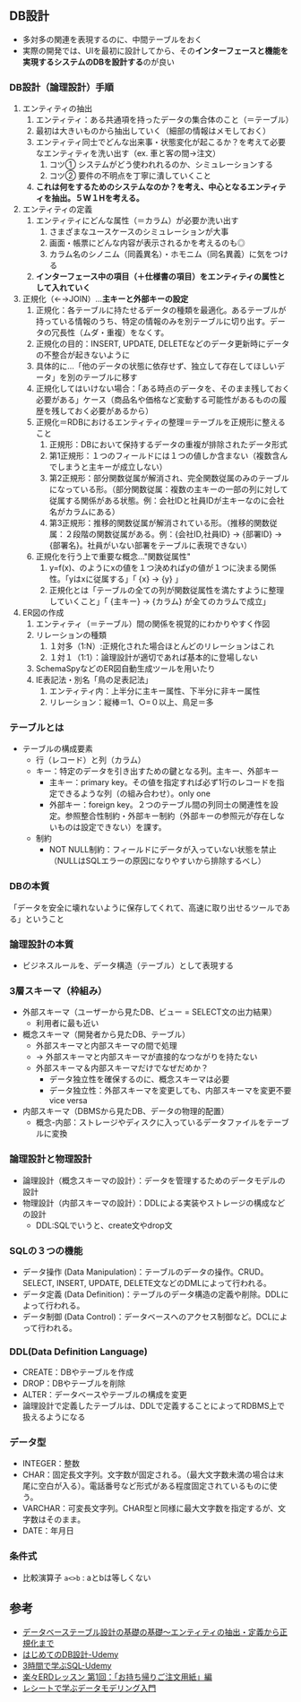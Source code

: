## DB設計
- 多対多の関連を表現するのに、中間テーブルをおく
- 実際の開発では、UIを最初に設計してから、その**インターフェースと機能を実現するシステムのDBを設計する**のが良い

### DB設計（論理設計）手順
1. エンティティの抽出
   1. エンティティ：ある共通項を持ったデータの集合体のこと（＝テーブル）
   2. 最初は大きいものから抽出していく（細部の情報はメモしておく）
   3. エンティティ同士でどんな出来事・状態変化が起こるか？を考えて必要なエンティティを洗い出す（ex. 車と客の間→注文）
      1. コツ① システムがどう使われれるのか、シミュレーションする
      2. コツ② 要件の不明点を丁寧に潰していくこと
   4. **これは何をするためのシステムなのか？を考え、中心となるエンティティを抽出。５W１Hを考える。**
2. エンティティの定義
   1. エンティティにどんな属性（＝カラム）が必要か洗い出す
      1. さまざまなユースケースのシミュレーションが大事
      2. 画面・帳票にどんな内容が表示されるかを考えるのも◎
      3. カラム名のシノニム（同義異名）・ホモニム（同名異義）に気をつける
   2. **インターフェース中の項目（＋仕様書の項目）をエンティティの属性として入れていく**
3. 正規化（←→JOIN）...**主キーと外部キーの設定**
   1. 正規化：各テーブルに持たせるデータの種類を最適化。あるテーブルが持っている情報のうち、特定の情報のみを別テーブルに切り出す。データの冗長性（ムダ・重複）をなくす。
   2. 正規化の目的：INSERT, UPDATE, DELETEなどのデータ更新時にデータの不整合が起きないように
   3. 具体的に…「他のデータの状態に依存せず、独立して存在してほしいデータ」を別のテーブルに移す
   4. 正規化してはいけない場合：「ある時点のデータを、そのまま残しておく必要がある」ケース（商品名や価格など変動する可能性があるものの履歴を残しておく必要があるから）
   5. 正規化＝RDBにおけるエンティティの整理＝テーブルを正規形に整えること
      1. 正規形：DBにおいて保持するデータの重複が排除されたデータ形式
      2. 第1正規形：１つのフィールドには１つの値しか含まない（複数含んでしまうと主キーが成立しない）
      3. 第2正規形：部分関数従属が解消され、完全関数従属のみのテーブルになっている形。（部分関数従属：複数の主キーの一部の列に対して従属する関係がある状態。例：会社IDと社員IDが主キーなのに会社名がカラムにある）
      4. 第3正規形：推移的関数従属が解消されている形。（推移的関数従属：２段階の関数従属がある。例：{会社ID,社員ID} -> {部署ID} -> {部署名}。社員がいない部署をテーブルに表現できない）
   6. 正規化を行う上で重要な概念…"関数従属性"
      1. y=f(x)、のようにxの値を１つ決めればyの値が１つに決まる関係性。「yはxに従属する」「 {x} -> {y} 」
      2. 正規化とは「テーブルの全ての列が関数従属性を満たすように整理していくこと」「 {主キー} -> {カラム} が全てのカラムで成立」
4. ER図の作成
   1. エンティティ（＝テーブル）間の関係を視覚的にわかりやすく作図
   2. リレーションの種類
      1. １対多（1:N）:正規化された場合ほとんどのリレーションはこれ
      2. １対１（1:1）：論理設計が適切であれば基本的に登場しない
   3. SchemaSpyなどのER図自動生成ツールを用いたり
   4. IE表記法・別名「鳥の足表記法」
      1. エンティティ内：上半分に主キー属性、下半分に非キー属性
      2. リレーション：縦棒＝1、○=０以上、鳥足＝多

### テーブルとは
- テーブルの構成要素
  - 行（レコード）と列（カラム）
  - キー：特定のデータを引き出すための鍵となる列。主キー、外部キー
    - 主キー：primary key。その値を指定すれば必ず1行のレコードを指定できるような列（の組み合わせ）。only one
    - 外部キー：foreign key。２つのテーブル間の列同士の関連性を設定。参照整合性制約・外部キー制約（外部キーの参照元が存在しないものは設定できない）を課す。
  - 制約
    - NOT NULL制約：フィールドにデータが入っていない状態を禁止（NULLはSQLエラーの原因になりやすいから排除するべし）


### DBの本質
「データを安全に壊れないように保存してくれて、高速に取り出せるツールである」ということ

### 論理設計の本質
- ビジネスルールを、データ構造（テーブル）として表現する 

### 3層スキーマ（枠組み）
- 外部スキーマ（ユーザーから見たDB、ビュー = SELECT文の出力結果）
  - 利用者に最も近い
- 概念スキーマ（開発者から見たDB、テーブル）
  - 外部スキーマと内部スキーマの間で処理
  - → 外部スキーマと内部スキーマが直接的なつながりを持たない
  - 外部スキーマ＆内部スキーマだけでなぜだめか？  
    - データ独立性を確保するのに、概念スキーマは必要
    - データ独立性：外部スキーマを変更しても、内部スキーマを変更不要vice versa
- 内部スキーマ（DBMSから見たDB、データの物理的配置）
  - 概念-内部：ストレージやディスクに入っているデータファイルをテーブルに変換

### 論理設計と物理設計
- 論理設計（概念スキーマの設計）：データを管理するためのデータモデルの設計
- 物理設計（内部スキーマの設計）：DDLによる実装やストレージの構成などの設計
  - DDL:SQLでいうと、create文やdrop文

### SQLの３つの機能
- データ操作 (Data Manipulation)：テーブルのデータの操作。CRUD。SELECT, INSERT, UPDATE, DELETE文などのDMLによって行われる。
- データ定義 (Data Definition)：テーブルのデータ構造の定義や削除。DDLによって行われる。
- データ制御 (Data Control)：データベースへのアクセス制御など。DCLによって行われる。

### DDL(Data Definition Language)
- CREATE：DBやテーブルを作成
- DROP：DBやテーブルを削除
- ALTER：データベースやテーブルの構成を変更
- 論理設計で定義したテーブルは、DDLで定義することによってRDBMS上で扱えるようになる

### データ型
- INTEGER：整数
- CHAR：固定長文字列。文字数が固定される。（最大文字数未満の場合は末尾に空白が入る）。電話番号など形式がある程度固定されているものに使う。
- VARCHAR：可変長文字列。CHAR型と同様に最大文字数を指定するが、文字数はそのまま。
- DATE：年月日

### 条件式
- 比較演算子 `a<>b` : aとbは等しくない

## 参考
- [データベーステーブル設計の基礎の基礎～エンティティの抽出・定義から正規化まで](https://eh-career.com/engineerhub/entry/2018/06/22/110000/?PK=18C84C)
- [はじめてのDB設計-Udemy](https://www.udemy.com/share/102r1I3@7UhGEPSnMG4DGSmFeK7pxNptqdSpcPJ3E2VXfBd3zQqkBMkDYOGUYmrXygaEoZgDxg==/)
- [3時間で学ぶSQL-Udemy](https://www.udemy.com/share/102p3S3@uo34QJE26jZ0ROIfIKR5Itw2V892EKNwyj9gXEIqveZRWG-tamx3xkrr5tN62t1o7Q==/)
- [楽々ERDレッスン 第1回：「お持ち帰りご注文用紙」編](https://codezine.jp/article/detail/154)
- [レシートで学ぶデータモデリング入門](https://future-architect.github.io/articles/20200616/)